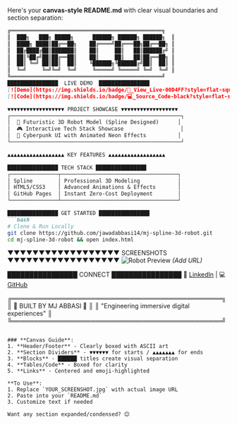 Here's your **canvas-style README.md** with clear visual boundaries and section separation:

```markdown
╔════════════════════════════════════════════════╗
║  ███╗   ███╗ █████╗      ██████╗ ██████╗ ██████╗  ║
║  ████╗ ████║██╔══██╗    ██╔════╝██╔═══██╗██╔══██╗ ║
║  ██╔████╔██║███████║    ██║     ██║   ██║██████╔╝ ║
║  ██║╚██╔╝██║██╔══██║    ██║     ██║   ██║██╔══██╗ ║
║  ██║ ╚═╝ ██║██║  ██║    ╚██████╗╚██████╔╝██║  ██║ ║
║  ╚═╝     ╚═╝╚═╝  ╚═╝     ╚═════╝ ╚═════╝ ╚═╝  ╚═╝ ║
╚════════════════════════════════════════════════╝
████████████████  LIVE DEMO  ████████████████
[![Demo](https://img.shields.io/badge/🚀_View_Live-00D4FF?style=flat-square)](https://jawadabbasi14.github.io/mj-spline-3d-robot/)
[![Code](https://img.shields.io/badge/💻_Source_Code-black?style=flat-square)](https://github.com/jawadabbasi14/mj-spline-3d-robot)

▼▼▼▼▼▼▼▼▼▼▼▼▼▼▼▼▼▼ PROJECT SHOWCASE ▼▼▼▼▼▼▼▼▼▼▼▼▼▼▼▼▼▼
┌──────────────────────────────────────────────────────┐
│  🔮 Futuristic 3D Robot Model (Spline Designed)      │
│  🎮 Interactive Tech Stack Showcase                  │
│  🌌 Cyberpunk UI with Animated Neon Effects          │
└──────────────────────────────────────────────────────┘

▲▲▲▲▲▲▲▲▲▲▲▲▲▲▲▲▲▲ KEY FEATURES ▲▲▲▲▲▲▲▲▲▲▲▲▲▲▲▲▲▲

████████████████ TECH STACK ████████████████
┌───────────────┬─────────────────────────────────────┐
│ Spline        │ Professional 3D Modeling            │
│ HTML5/CSS3    │ Advanced Animations & Effects       │
│ GitHub Pages  │ Instant Zero-Cost Deployment        │
└───────────────┴─────────────────────────────────────┘

████████████████ GET STARTED ████████████████
```bash
# Clone & Run Locally
git clone https://github.com/jawadabbasi14/mj-spline-3d-robot.git
cd mj-spline-3d-robot && open index.html
```

▼▼▼▼▼▼▼▼▼▼▼▼▼▼▼▼▼▼ SCREENSHOTS ▼▼▼▼▼▼▼▼▼▼▼▼▼▼▼▼▼▼
![Robot Preview](https://i.imgur.com/YOUR_SCREENSHOT.jpg) *(Add URL)*

████████████████ CONNECT ████████████████
📩 [LinkedIn](https://linkedin.com/in/mjabbasi-dev) | 
💻 [GitHub](https://github.com/jawadabbasi14)

╔════════════════════════════════════════════════╗
║            🚀 BUILT BY MJ ABBASI 🚀             ║
║    "Engineering immersive digital experiences"  ║
╚════════════════════════════════════════════════╝
```

### **Canvas Guide**:
1. **Header/Footer** - Clearly boxed with ASCII art
2. **Section Dividers** - ▼▼▼▼▼▼ for starts / ▲▲▲▲▲▲▲ for ends
3. **Blocks** - ██████ titles create visual separation
4. **Tables/Code** - Boxed for clarity
5. **Links** - Centered and emoji-highlighted

**To Use**:
1. Replace `YOUR_SCREENSHOT.jpg` with actual image URL
2. Paste into your `README.md`
3. Customize text if needed

Want any section expanded/condensed? 😊
